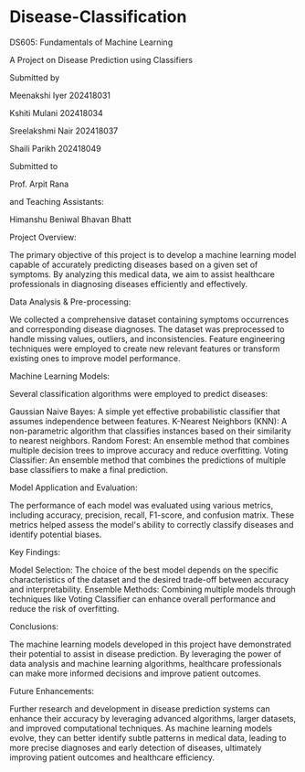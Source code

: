 # Disease-Classification

DS605: Fundamentals of Machine Learning

A
Project on
Disease Prediction using Classifiers

Submitted by

Meenakshi Iyer
202418031

Kshiti Mulani
202418034

Sreelakshmi Nair
202418037

Shaili Parikh
202418049

Submitted to

Prof. Arpit Rana

and
Teaching Assistants:

Himanshu Beniwal
Bhavan Bhatt
		













Project Overview:

The primary objective of this project is to develop a machine learning model capable of accurately predicting diseases based on a given set of symptoms. By analyzing this medical data, we aim to assist healthcare professionals in diagnosing diseases efficiently and effectively.


Data Analysis & Pre-processing:

We collected a comprehensive dataset containing symptoms occurrences  and corresponding disease diagnoses. The dataset was preprocessed to handle missing values, outliers, and inconsistencies. Feature engineering techniques were employed to create new relevant features or transform existing ones to improve model performance.


Machine Learning Models:

Several classification algorithms were employed to predict diseases:

Gaussian Naive Bayes: A simple yet effective probabilistic classifier that assumes independence between features.
K-Nearest Neighbors (KNN): A non-parametric algorithm that classifies instances based on their similarity to nearest neighbors.
Random Forest: An ensemble method that combines multiple decision trees to improve accuracy and reduce overfitting.
Voting Classifier: An ensemble method that combines the predictions of multiple base classifiers to make a final prediction.



Model Application and Evaluation:

The performance of each model was evaluated using various metrics, including accuracy, precision, recall, F1-score, and confusion matrix. These metrics helped assess the model's ability to correctly classify diseases and identify potential biases.




Key Findings:

Model Selection: The choice of the best model depends on the specific characteristics of the dataset and the desired trade-off between accuracy and interpretability.
Ensemble Methods: Combining multiple models through techniques like Voting Classifier can enhance overall performance and reduce the risk of overfitting.

Conclusions:

The machine learning models developed in this project have demonstrated their potential to assist in disease prediction. By leveraging the power of data analysis and machine learning algorithms, healthcare professionals can make more informed decisions and improve patient outcomes. 

Future Enhancements:
 
Further research and development in disease prediction systems can enhance their accuracy by leveraging advanced algorithms, larger datasets, and improved computational techniques. As machine learning models evolve, they can better identify subtle patterns in medical data, leading to more precise diagnoses and early detection of diseases, ultimately improving patient outcomes and healthcare efficiency.
        
















